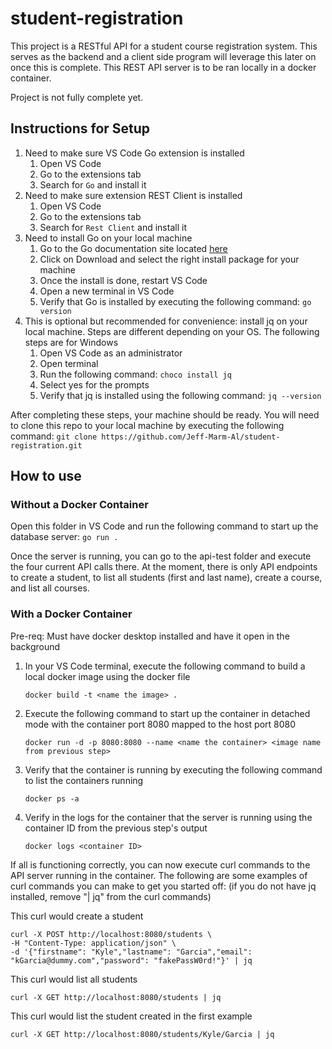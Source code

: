 # student-registration
This project is a RESTful API for a student course registration system. This serves as the backend and a client side program will leverage this later on once this is complete. This REST API server is to be ran locally in a docker container.

Project is not fully complete yet.

## Instructions for Setup
1. Need to make sure VS Code Go extension is installed
    1. Open VS Code
    2. Go to the extensions tab 
    3. Search for ```Go``` and install it
2. Need to make sure extension REST Client is installed
    1. Open VS Code
    2. Go to the extensions tab 
    3. Search for ```Rest Client``` and install it
3. Need to install Go on your local machine
    1. Go to the Go documentation site located [here](https://go.dev/)
    2. Click on Download and select the right install package for your machine
    3. Once the install is done, restart VS Code 
    4. Open a new terminal in VS Code
    5. Verify that Go is installed by executing the following command: ```go version```
4. This is optional but recommended for convenience: install jq on your local machine. Steps are different depending on your OS. The following steps are for Windows
    1. Open VS Code as an administrator
    2. Open terminal
    3. Run the following command: ```choco install jq```
    4. Select yes for the prompts
    5. Verify that jq is installed using the following command: ```jq --version```

After completing these steps, your machine should be ready. You will need to clone this repo to your local machine by executing the following command: 
    ```
    git clone https://github.com/Jeff-Marm-Al/student-registration.git
    ```

## How to use
### Without a Docker Container
Open this folder in VS Code and run the following command to start up the database server: 
```go run .```

Once the server is running, you can go to the api-test folder and execute the four current API calls there. At the moment, there is only API endpoints to create a student, to list all students (first and last name), create a course, and list all courses.

### With a Docker Container
Pre-req: Must have docker desktop installed and have it open in the background

1. In your VS Code terminal, execute the following command to build a local docker image using the docker file
    ```
    docker build -t <name the image> .
    ```

2. Execute the following command to start up the container in detached mode with the container port 8080 mapped to the host port 8080
    ```
    docker run -d -p 8080:8080 --name <name the container> <image name from previous step>
    ```

3. Verify that the container is running by executing the following command to list the containers running
    ```
    docker ps -a
    ```

4. Verify in the logs for the container that the server is running using the container ID from the previous step's output
    ```
    docker logs <container ID>
    ```

If all is functioning correctly, you can now execute curl commands to the API server running in the container. The following are some examples of curl commands you can make to get you started off:
(if you do not have jq installed, remove "| jq" from the curl commands)

This curl would create a student
```
curl -X POST http://localhost:8080/students \
-H "Content-Type: application/json" \
-d '{"firstname": "Kyle","lastname": "Garcia","email": "kGarcia@dummy.com","password": "fakePassW0rd!"}' | jq
```

This curl would list all students
```
curl -X GET http://localhost:8080/students | jq
```

This curl would list the student created in the first example
```
curl -X GET http://localhost:8080/students/Kyle/Garcia | jq
```